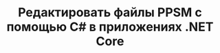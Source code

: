---
############################# Static ############################
layout: "auto-gen-gist"
draft: false
path: "ru/redaction/net/text/ppsm"
otherformats: CSV DOC DOCM DOCX DOT DOTM DOTX PDF POT POTM PPS PPSX PPT PPTM PPTX RTF XLS XLSM XLSX XLT XLTM XLTX  

############################# Head ############################
head_title: "Редактируйте конфиденциальную информацию из документов PPSM через .NET Core"
head_description: "Применяйте редактирование текста с использованием точной фразы или регулярного выражения для документов разных форматов."

############################# Header ############################
title: "Редактировать файлы PPSM с помощью C# в приложениях .NET Core"
description: "Поиск и замена текста в документах, электронных таблицах и презентациях Office и OpenOffice, а также PPSM в Windows, Linux и macOS"

################### SubMenu/Download Button #####################
button:
    enable: true

############################# About ############################
about:
    enable: true
    title: "Редактирование документов для .NET API"
    content: |
        Единый независимый от формата интерфейс для редактирования конфиденциальной и секретной информации из документов и изображений PDF, Word, Excel, PowerPoint, включая возможность изменения метаданных и удаления комментариев. С помощью инструмента GroupDocs.Redaction вы можете отредактировать текст и сохранить отредактированный документ в формате PDF, преобразовав все страницы в растровые изображения или сохранить документ в исходном формате для дальнейшего редактирования.

############################# Steps ############################
steps:
    enable: true
    block:
    - title_left: "Редактировать точный текст из PPSM с помощью C#"
      content_left: |
        [GroupDocs.Redaction](ru//redaction/net/) позволяет разработчикам .NET добавить функцию редактирования файлов DOCX, выполнив несколько простых действий. 

        * Создайте экземпляр класса [Redactor](https://apireference.groupdocs.com/redaction/net/groupdocs.redaction/redactor) и загрузите файл PPSM 
        * Создайте экземпляр класса [ExactPhraseRedaction](https://apireference.groupdocs.com/redaction/net/groupdocs.redaction.redactions/exactphraseredaction) для поиска и замены текста.
        * Вызов метода [Redactor.Apply](https://apireference.groupdocs.com/redaction/net/groupdocs.redaction/redactor/methods/apply/index) с объектом ExactPhraseRedaction

      title_right: "Начните работу с Redaction API"
      content_right: |
        Установите из командной строки как ```nuget install GroupDocs.Redaction``` или через консоль диспетчера пакетов Visual Studio с помощью ```Install-Package GroupDocs.Redaction```.
        Кроме того, вы можете получить автономный установщик MSI или DLL-файлы в ZIP-файле из [загрузок](https://downloads.groupdocs.com/redaction/net) и указать их в своем проекте вручную.

      code: |
        ```cs
        using (Redactor redactor = new Redactor(@"sample.ppsm"))
        {
        	redactor.Apply(new ExactPhraseRedaction("John Doe", new ReplacementOptions("[personal]")));
        	redactor.Save();
        }
        ```
      
    - title_left: "Системные Требования"
      content_left: |
        API GroupDocs.Redaction для .NET поддерживаются на всех основных платформах и операционных системах. Полное руководство по системным требованиям можно найти на странице [системные требования](https://docs.groupdocs.com/redaction/net/system-requirements/). Перед выполнением приведенного ниже кода убедитесь, что на вашем компьютере установлены следующие предварительные компоненты. система:
        * Операционные системы: Microsoft Windows, Linux, MacOS
        * Среда разработки: Visual Studio, Xamarin, MonoDevelop и т. д.
        * Фреймворки: .NET Framework, .NET Standard, .NET Core, Mono
        * Получите последнюю версию API GroupDocs.Redaction .NET из [NuGet](https://www.nuget.org/packages/GroupDocs.Redaction/)
        
      title_right: "Зачем использовать GroupDocs.Redaction"
      content_right: |
        * Разрешить пользователям добавлять пользовательские форматы документов и типы редакций
        * Для удаления конфиденциальной информации не требуется дополнительное программное обеспечение.
        * Возможность установить документ рендеринга диапазона страниц в формате PDF
        * Простой способ редактирования различных типов метаданных: имя автора, версия, название, тема, описание и многое другое.
        * Извлечение информации о документе — тип файла, количество страниц и т. д.
        * Полная поддержка нескольких форматов данных

############################# Demos ############################
demos:
    enable: true
############################# More Formats ############################
more_formats:
    enable: true

############################# Back to top ###############################
back_to_top:
    enable: true
---